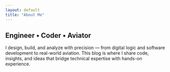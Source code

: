```yaml
---
layout: default
title: "About Me"
---
```


## Engineer • Coder • Aviator

I design, build, and analyze with precision — from digital logic and software development to real-world aviation. 
This blog is where I share code, insights, and ideas that bridge technical expertise with hands-on experience.


